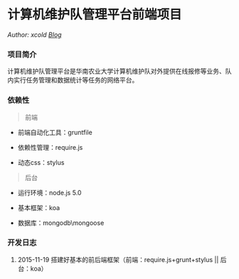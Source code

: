 # 计算机维护队管理平台前端项目
_Author: xcold [Blog](http://lxstart.net)_

### 项目简介
计算机维护队管理平台是华南农业大学计算机维护队对外提供在线报修等业务、队内实行任务管理和数据统计等任务的网络平台。

### 依赖性
> 前端

+ 前端自动化工具：gruntfile

+ 依赖性管理：require.js

+ 动态css：stylus

> 后台

+ 运行环境：node.js 5.0

+ 基本框架：koa

+ 数据库：mongodb\mongoose

### 开发日志

1. 2015-11-19 搭建好基本的前后端框架（前端：require.js+grunt+stylus || 后台：koa）
